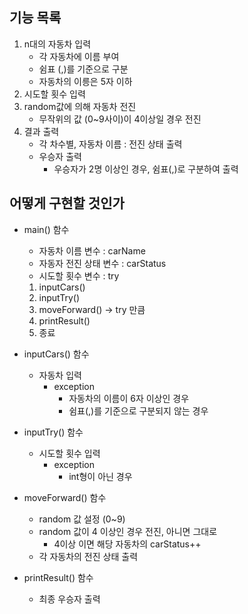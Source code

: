 ## 기능 목록
1. n대의 자동차 입력
    - 각 자동차에 이름 부여
    - 쉼표 (,)를 기준으로 구분
    - 자동차의 이릉은 5자 이하
2. 시도할 횟수 입력
3. random값에 의해 자동차 전진
   - 무작위의 값 (0~9사이)이 4이상일 경우 전진
4. 결과 출력
   - 각 차수별, 자동차 이름 : 전진 상태 출력
   - 우승자 출력
     - 우승자가 2명 이상인 경우, 쉼표(,)로 구분하여 출력


## 어떻게 구현할 것인가
- main() 함수
  - 자동차 이름 변수 : carName
  - 자동자 전진 상태 변수 : carStatus
  - 시도할 횟수 변수 : try
  1. inputCars()
  2. inputTry()
  3. moveForward() -> try 만큼
  4. printResult()
  5. 종료

- inputCars() 함수
  - 자동차 입력
    - exception
      - 자동차의 이름이 6자 이상인 경우
      - 쉼표(,)를 기준으로 구분되지 않는 경우

- inputTry() 함수
  - 시도할 횟수 입력
    - exception
      - int형이 아닌 경우

- moveForward() 함수
  - random 값 설정 (0~9)
  - random 값이 4 이상인 경우 전진, 아니면 그대로 
    - 4이상 이면 해당 자동차의 carStatus++
  - 각 자동차의 전진 상태 출력

- printResult() 함수
  - 최종 우승자 출력